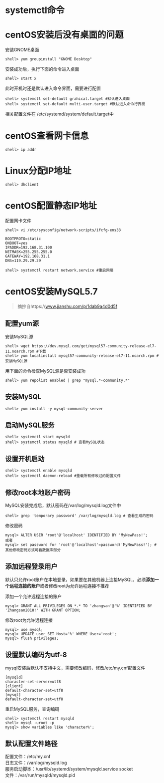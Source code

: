 # systemctl命令

# centOS安装后没有桌面的问题
安装GNOME桌面
```shell
shell> yum groupinstall "GNOME Desktop"
```

安装成功后，执行下面的命令进入桌面
```shell
shell> start x
```

此时开机时还是默认进入命令界面，需要进行配置
```shell
shell> systemctl set-default grahical.target #默认进入桌面  
shell> systemctl set-default multi-user.target #默认进入命令行界面
```

相关配置文件在 /etc/systemd/system/default.target中

# centOS查看网卡信息
```shell
shell> ip addr
```

# Linux分配IP地址
```shell
shell> dhclient
```

# centOS配置静态IP地址
配置网卡文件
```shell
shell> vi /etc/sysconfig/network-scripts/ifcfg-ens33

BOOTPROTO=static
ONBOOT=yes
IPADDR=192.168.31.100
NETMASK=255.255.255.0
GATEWAY=192.168.31.1
DNS=119.29.29.29

shell> systemctl restart network.service #重启网络
```

# centOS安装MySQL5.7
> 摘抄自https://www.jianshu.com/p/1dab9a4d0d5f
## 配置yum源
安装MySQL源
```shell
shell> wget https://dev.mysql.com/get/mysql57-community-release-el7-11.noarch.rpm #下载  
shell> yum localinstall mysql57-community-release-el7-11.noarch.rpm # 安装MySQL源
```
用下面的命令检查MySQL源是否安装成功
```shell
shell> yum repolist enabled | grep "mysql.*-community.*"
```
## 安装MySQL
```shell
shell> yum install -y mysql-community-server
```
## 启动MySQL服务
```shell
shell> systemctl start mysqld
shell> systemctl status mysqld # 查看MySQL状态
```
## 设置开机启动
```shell
shell> systemctl enable mysqld
shell> systemctl daemon-reload #重载所有修改过的配置文件
```
## 修改root本地账户密码
MySQL安装完成后，默认密码在/var/log/mysqld.log文件中
```shell
shell> grep 'temporary password' /var/log/mysqld.log # 查看生成的密码
```
修改密码
```shell
mysql> ALTER USER 'root'@'localhost' IDENTIFIED BY 'MyNewPass!'; 
或者
mysql> set password for 'root'@'localhost'=password('MyNewPass!'); # 其他修改密码方式可看数据库部分
```
## 添加远程登录用户
默认只允许root账户在本地登录，如果要在其他机器上连接MySQL，必须<b>添加一个远程连接的账户</b>或者<s>修改root为允许远程连接</s>不推荐

添加一个允许远程连接的账户
```shell
mysql> GRANT ALL PRIVILEGES ON *.* TO 'zhangsan'@'%' IDENTIFIED BY 'Zhangsan2018!' WITH GRANT OPTION;
```
修改root为允许远程连接
```shell
mysql> use mysql;
mysql> UPDATE user SET Host='%' WHERE User='root';
mysql> flush privileges;
```
## 设置默认编码为utf-8
mysql安装后默认不支持中文，需要修改编码，修改/etc/my.cnf配置文件
```shell
[mysqld]
character-set-server=utf8
[client]
default-character-set=utf8
[mysql]
default-character-set=utf8
```
重启MySQL服务，查询编码
```shell
shell> systemctl restart mysqld
shell> mysql -uroot -p
mysql> show variables like 'character%';
```

## 默认配置文件路径
配置文件：/etc/my.cnf  
日志文件：/var/log/mysqld.log  
服务启动脚本：/usr/lib/systemd/system/mysqld.service
socket  
文件：/var/run/mysqld/mysqld.pid